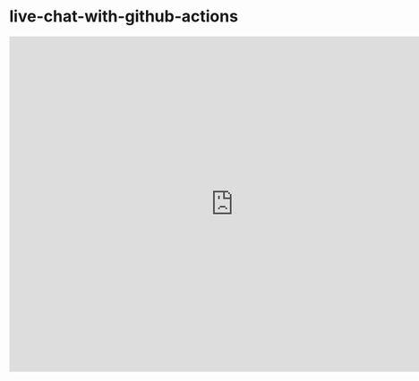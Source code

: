 # live-chat-with-github-actions
 
<iframe src="https://gitginocchio.github.io/live-chat-with-github-actions/templates/test.html" width="800" height="600" frameborder="0" allowfullscreen></iframe>
